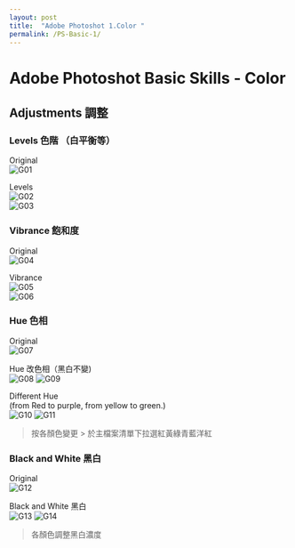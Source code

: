 ```yaml
---
layout: post
title:  "Adobe Photoshot 1.Color "
permalink: /PS-Basic-1/
---
```


# Adobe Photoshot Basic Skills - Color

## Adjustments 調整
### Levels 色階 （白平衡等）  
Original  
![G01](/assets/Levels.jpg)  

Levels  
![G02](/assets/Levels01.jpg)  
![G03](/assets/Levels02.jpg) 

### Vibrance 飽和度  
Original  
![G04](/assets/Vibrance.jpg)  

Vibrance  
![G05](/assets/Vibrance01.jpg)  
![G06](/assets/Vibrance02.jpg)  

### Hue 色相  
Original  
![G07](/assets/Hue.jpg)    

Hue 改色相（黑白不變)  
![G08](/assets/Hue1.jpg)
![G09](/assets/Hue3.jpg)   

Different Hue  
(from Red to purple, from yellow to green.)   
![G10](/assets/Hue2.jpg)
![G11](/assets/Hue4.jpg)  
> 按各顏色變更 > 於主檔案清單下拉選紅黃綠青藍洋紅

### Black and White 黑白 
Original  
![G12](/assets/Bw.jpg)  

Black and White 黑白  
![G13](/assets/Bw01.jpg)
![G14](/assets/Bw02.jpg)  
> 各顏色調整黑白濃度  

